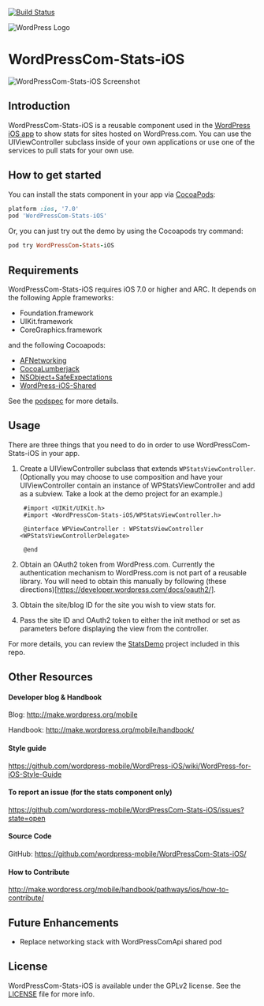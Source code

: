 [![Build Status](https://travis-ci.org/wordpress-mobile/WordPressCom-Stats-iOS.svg?branch=develop)](https://travis-ci.org/wordpress-mobile/WordPressCom-Stats-iOS)

![WordPress Logo](http://s.w.org/about/images/logos/wordpress-logo-hoz-rgb.png)

# WordPressCom-Stats-iOS

![WordPressCom-Stats-iOS Screenshot](https://i.cloudup.com/y3su7U3jJi.png)

## Introduction

WordPressCom-Stats-iOS is a reusable component used in the [WordPress iOS app](https://github.com/wordpress-mobile/WordPress-iOS) to show stats for sites hosted on WordPress.com.  You can use the UIViewController subclass inside of your own applications or use one of the services to pull stats for your own use.

## How to get started
You can install the stats component in your app via [CocoaPods](http://cocoapods.org):

```ruby
platform :ios, '7.0'
pod 'WordPressCom-Stats-iOS'
```

Or, you can just try out the demo by using the Cocoapods try command:

```ruby
pod try WordPressCom-Stats-iOS
```

## Requirements

WordPressCom-Stats-iOS requires iOS 7.0 or higher and ARC. It depends on the following Apple frameworks:

* Foundation.framework
* UIKit.framework
* CoreGraphics.framework

and the following Cocoapods:

* [AFNetworking](https://github.com/AFNetworking/AFNetworking)
* [CocoaLumberjack](https://github.com/CocoaLumberjack/CocoaLumberjack)
* [NSObject+SafeExpectations](https://github.com/wordpress-mobile/NSObject-SafeExpectations)
* [WordPress-iOS-Shared](https://github.com/wordpress-mobile/WordPress-iOS-Shared)

See the [podspec](https://github.com/wordpress-mobile/WordPressCom-Stats-iOS/blob/develop/WordPressCom-Stats-iOS.podspec) for more details.

## Usage

There are three things that you need to do in order to use WordPressCom-Stats-iOS in your app.

1. Create a UIViewController subclass that extends ```WPStatsViewController```.  (Optionally you may choose to use composition and have your UIViewController contain an instance of WPStatsViewController and add as a subview.  Take a look at the demo project for an example.)

        #import <UIKit/UIKit.h>
        #import <WordPressCom-Stats-iOS/WPStatsViewController.h>

        @interface WPViewController : WPStatsViewController <WPStatsViewControllerDelegate>

        @end

2. Obtain an OAuth2 token from WordPress.com.  Currently the authentication mechanism to WordPress.com is not part of a reusable library.  You will need to obtain this manually by following (these directions)[https://developer.wordpress.com/docs/oauth2/].

3. Obtain the site/blog ID for the site you wish to view stats for.

4. Pass the site ID and OAuth2 token to either the init method or set as parameters before displaying the view from the controller.

For more details, you can review the [StatsDemo](https://github.com/wordpress-mobile/WordPressCom-Stats-iOS/tree/develop/StatsDemo) project included in this repo.

## Other Resources

#### Developer blog & Handbook

Blog: http://make.wordpress.org/mobile

Handbook: http://make.wordpress.org/mobile/handbook/

#### Style guide

https://github.com/wordpress-mobile/WordPress-iOS/wiki/WordPress-for-iOS-Style-Guide

#### To report an issue (for the stats component only)

https://github.com/wordpress-mobile/WordPressCom-Stats-iOS/issues?state=open

#### Source Code

GitHub: https://github.com/wordpress-mobile/WordPressCom-Stats-iOS/

#### How to Contribute

http://make.wordpress.org/mobile/handbook/pathways/ios/how-to-contribute/

## Future Enhancements

* Replace networking stack with WordPressComApi shared pod

## License

WordPressCom-Stats-iOS is available under the GPLv2 license. See the [LICENSE](https://raw.githubusercontent.com/wordpress-mobile/WordPressCom-Stats-iOS/develop/LICENSE) file for more info.
